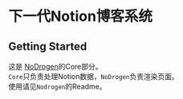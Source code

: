 # 下一代Notion博客系统
## Getting Started
这是 [NoDrogen](https://github.com/kisrea-team/NoDrogen)的Core部分。<br/>`Core`只负责处理Notion数据，`NoDrogen`负责渲染页面。<br/>使用请见`Nodrogen`的Readme。
